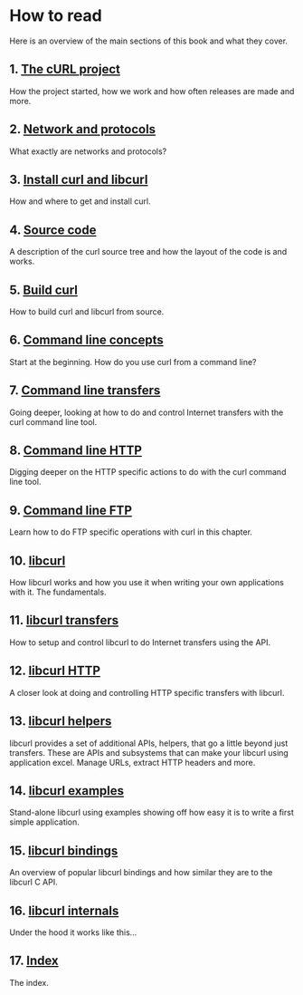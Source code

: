 # How to read

Here is an overview of the main sections of this book and what they cover.

## 1. [The cURL project](project/README.md)

How the project started, how we work and how often releases are made and more.

## 2. [Network and protocols](protocols/README.md)

What exactly are networks and protocols?

## 3. [Install curl and libcurl](install/README.md)

How and where to get and install curl.

## 4. [Source code](source/README.md)

A description of the curl source tree and how the layout of the code is and
works.

## 5. [Build curl](build/README.md)

How to build curl and libcurl from source.

## 6. [Command line concepts](cmdline/README.md)

Start at the beginning. How do you use curl from a command line?

## 7. [Command line transfers](usingcurl/README.md)

Going deeper, looking at how to do and control Internet transfers with the
curl command line tool.

## 8. [Command line HTTP](http/README.md)

Digging deeper on the HTTP specific actions to do with the curl command line
tool.

## 9. [Command line FTP](ftp/README.md)

Learn how to do FTP specific operations with curl in this chapter.

## 10. [libcurl](libcurl/README.md)

How libcurl works and how you use it when writing your own applications with
it. The fundamentals.

## 11. [libcurl transfers](transfers/README.md)

How to setup and control libcurl to do Internet transfers using the API.

## 12. [libcurl HTTP](libcurl-http/README.md)

A closer look at doing and controlling HTTP specific transfers with libcurl.

## 13. [libcurl helpers](helpers/README.md)

libcurl provides a set of additional APIs, helpers, that go a little beyond
just transfers. These are APIs and subsystems that can make your libcurl
using application excel. Manage URLs, extract HTTP headers and more.

## 14. [libcurl examples](examples/README.md)

Stand-alone libcurl using examples showing off how easy it is to write a first
simple application.

## 15. [libcurl bindings](bindings/README.md)

An overview of popular libcurl bindings and how similar they are to the
libcurl C API.

## 16. [libcurl internals](internals/README.md)

Under the hood it works like this…

## 17. [Index](bookindex.md)

The index.
